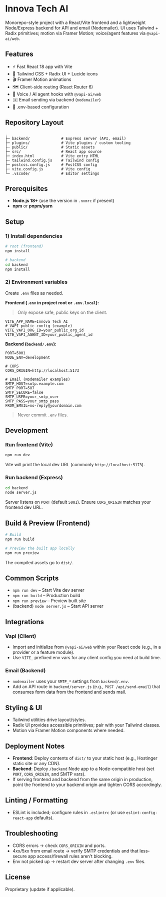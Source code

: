 # Innova Tech AI

Monorepo-style project with a React/Vite frontend and a lightweight Node/Express backend for API and email (Nodemailer). UI uses Tailwind + Radix primitives; motion via Framer Motion; voice/agent features via `@vapi-ai/web`.

## Features
- ⚡ Fast React 18 app with Vite
- 🎨 Tailwind CSS + Radix UI + Lucide icons
- 🎬 Framer Motion animations
- 🗺️ Client-side routing (React Router 6)
- 📣 Voice / AI agent hooks with `@vapi-ai/web`
- ✉️ Email sending via backend (`nodemailer`)
- 🔐 .env-based configuration

## Repository Layout
```
.
├─ backend/              # Express server (API, email)
├─ plugins/              # Vite plugins / custom tooling
├─ public/               # Static assets
├─ src/                  # React app source
├─ index.html            # Vite entry HTML
├─ tailwind.config.js    # Tailwind config
├─ postcss.config.js     # PostCSS config
├─ vite.config.js        # Vite config
└─ .vscode/              # Editor settings
```

## Prerequisites
- **Node.js 18+** (use the version in `.nvmrc` if present)
- **npm** or **pnpm/yarn**

## Setup

### 1) Install dependencies
```bash
# root (frontend)
npm install

# backend
cd backend
npm install
```

### 2) Environment variables

Create `.env` files as needed.

**Frontend (`.env` in project root or `.env.local`):**
> Only expose safe, public keys on the client.
```env
VITE_APP_NAME=Innova Tech AI
# VAPI public config (example)
VITE_VAPI_ORG_ID=your_public_org_id
VITE_VAPI_AGENT_ID=your_public_agent_id
```

**Backend (`backend/.env`):**
```env
PORT=5001
NODE_ENV=development

# CORS
CORS_ORIGIN=http://localhost:5173

# Email (Nodemailer examples)
SMTP_HOST=smtp.example.com
SMTP_PORT=587
SMTP_SECURE=false
SMTP_USER=your_smtp_user
SMTP_PASS=your_smtp_pass
FROM_EMAIL=no-reply@yourdomain.com
```

> Never commit `.env` files.

## Development

### Run frontend (Vite)
```bash
npm run dev
```
Vite will print the local dev URL (commonly `http://localhost:5173`).

### Run backend (Express)
```bash
cd backend
node server.js
```
Server listens on `PORT` (default `5001`). Ensure `CORS_ORIGIN` matches your frontend dev URL.

## Build & Preview (Frontend)
```bash
# Build
npm run build

# Preview the built app locally
npm run preview
```
The compiled assets go to `dist/`.

## Common Scripts
- `npm run dev` – Start Vite dev server
- `npm run build` – Production build
- `npm run preview` – Preview built site
- (backend) `node server.js` – Start API server

## Integrations

### Vapi (Client)
- Import and initialize from `@vapi-ai/web` within your React code (e.g., in a provider or a feature module).
- Use `VITE_` prefixed env vars for any client config you need at build time.

### Email (Backend)
- `nodemailer` uses your `SMTP_*` settings from `backend/.env`.
- Add an API route in `backend/server.js` (e.g., `POST /api/send-email`) that consumes form data from the frontend and sends mail.

## Styling & UI
- Tailwind utilities drive layout/styles.
- Radix UI provides accessible primitives; pair with your Tailwind classes.
- Motion via Framer Motion components where needed.

## Deployment Notes
- **Frontend**: Deploy contents of `dist/` to your static host (e.g., Hostinger static site or any CDN).
- **Backend**: Deploy `/backend` Node app to a Node-compatible host (set `PORT`, `CORS_ORIGIN`, and SMTP vars).
- If serving frontend and backend from the same origin in production, point the frontend to your backend origin and tighten CORS accordingly.

## Linting / Formatting
- ESLint is included; configure rules in `.eslintrc` (or use `eslint-config-react-app` defaults).

## Troubleshooting
- CORS errors → check `CORS_ORIGIN` and ports.
- 4xx/5xx from email route → verify SMTP credentials and that less-secure app access/firewall rules aren’t blocking.
- Env not picked up → restart dev server after changing `.env` files.

## License
Proprietary (update if applicable).
